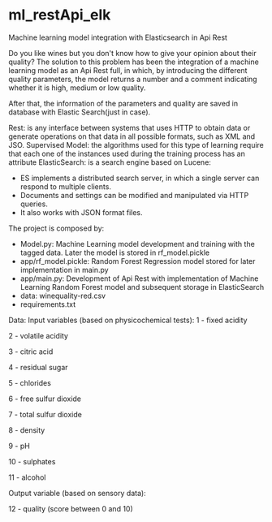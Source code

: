 # ml_restApi_elk
Machine learning model integration with Elasticsearch in Api Rest
    
Do you like wines but you don't know how to give your opinion about their quality?
The solution to this problem has been the integration of a machine learning model as an Api Rest full, in which, by introducing the different quality parameters, the model returns a number and a comment indicating whether it is high, medium or low quality.

After that, the information of the parameters and quality are saved in database with Elastic Search(just in case).

Rest: is any interface between systems that uses HTTP to obtain data or generate operations on that data in all possible formats, such as XML and JSO.
Supervised Model: the algorithms used for this type of learning require that each one of the instances used during the training process has an attribute
ElasticSearch: is a search engine based on Lucene:
   - ES implements a distributed search server, in which a single server can respond to
     multiple clients.
   - Documents and settings can be modified and manipulated via HTTP queries.
   - It also works with JSON format files.
   
   
The project is composed by:

  - Model.py: Machine Learning model development and training with the tagged data. Later the model is stored in rf_model.pickle
  - app/rf_model.pickle:  Random Forest Regression model stored for later implementation in main.py
  - app/main.py: Development of Api Rest with implementation of Machine Learning Random Forest model and subsequent storage in ElasticSearch
  - data: winequality-red.csv
  - requirements.txt
  
Data:
Input variables (based on physicochemical tests):
  1 - fixed acidity

  2 - volatile acidity

  3 - citric acid

  4 - residual sugar

  5 - chlorides

  6 - free sulfur dioxide

  7 - total sulfur dioxide

  8 - density

  9 - pH

  10 - sulphates

  11 - alcohol

  Output variable (based on sensory data):

  12 - quality (score between 0 and 10)




